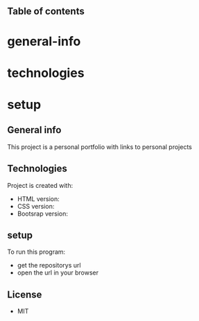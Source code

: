 ## Table of contents
# general-info
# technologies
# setup

## General info
This project is a personal portfolio with links to personal projects

## Technologies
Project is created with:
* HTML version:
* CSS version:
* Bootsrap version:

## setup
To run this program:
* get the repositorys url
* open the url in your browser

## License
* MIT